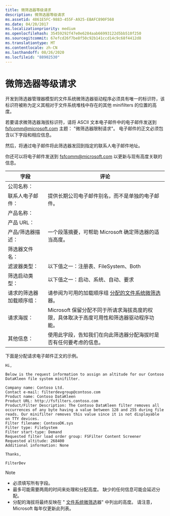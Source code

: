 ```yaml
---
title: 微筛选器等级请求
description: 微筛选器等级请求
ms.assetid: 4861E5FC-9883-455F-A925-EBAFC890F568
ms.date: 04/20/2017
ms.localizationpriority: medium
ms.openlocfilehash: 35459292f47e0e6284aab66993122d5bb510f250
ms.sourcegitcommit: 67efcd26f7be8f50c92b141ccd14c9c68f4412d8
ms.translationtype: MT
ms.contentlocale: zh-CN
ms.lasthandoff: 08/26/2020
ms.locfileid: "88902530"
---
```

# <a name="minifilter-altitude-request"></a>微筛选器等级请求

开发到筛选器管理器模型的文件系统微筛选器驱动程序必须具有唯一的标识符，该标识符被称为定义其相对于文件系统堆栈中存在的其他 minifilters 的位置的高度。

若要请求微筛选器海拔标识符，请将 ASCII 文本电子邮件中的电子邮件发送到 [fsfcomm@microsoft.com](mailto:fsfcomm@microsoft.com?subject=Minifilter%20altitude%20request) 主题： "微筛选器限制请求"。 电子邮件的正文必须包含以下字段和相应信息。

然后，将通过电子邮件将此筛选器发回到指定的联系人电子邮件地址。

你还可以将电子邮件发送到 [fsfcomm@microsoft.com](mailto:fsfcomm@microsoft.com?subject=Minifilter%20altitude%20request) 以更新与现有高度关联的信息。

|字段|评论|
|----|----|
|公司名称：| |
|联系人电子邮件：|提供长期公司电子邮件别名，而不是单独的电子邮件。|
|产品名称：| |
|产品 URL：| |
|产品/筛选器描述：|一个段落摘要，可帮助 Microsoft 确定筛选器的适当高度。|
|筛选器文件名：| |
|滤波器类型：|以下值之一：注册表、FileSystem、Both|
|筛选启动类型：|以下值之一：启动、系统、自动、要求|
|请求的筛选器加载顺序组：|请参阅为可用的加载顺序组 [分配的文件系统微筛选](allocated-altitudes.md) 器。|
|请求海拔：|Microsoft 保留分配不同于所请求海拔高度的权限，具体取决于高度可用性和筛选器驱动程序功能。|
|其他信息：|使用此字段，告知我们在向此筛选器分配海拔时是否有任何要考虑的信息。|

下面是分配请求电子邮件正文的示例。

``` syntax
Hi,

Below is the request information to assign an altitude for our Contoso DataKleen file system minifilter.

Company name: Contoso Ltd.
Contact e-mail: filterdevgroup@contoso.com
Product name: Contoso DataKleen
Product URL: http://fsfilters.contoso.com
Product/Filter Description: The Contoso DataKleen filter removes all occurrences of any byte having a value between 128 and 255 during file reads. Our minifilter removes this value since it is not displayable on TTY devices.
Filter filename: ContosoDK.sys
Filter type: FileSystem
Filter start-type: Demand
Requested filter load order group: FSFilter Content Screener
Requested altitude: 268400
Additional information: None

Thanks,

FilterDev
```

>[!NOTE]
>- 必须填写所有字段。
>- 最多可能需要两周的时间来处理和分配高度。 缺少的任何信息可能会延迟分配。
>- 分配的海拔将最终反映在 " [文件系统微筛选](allocated-altitudes.md)器" 中列出的高度。 请注意，Microsoft 每年仅更新此列表。
